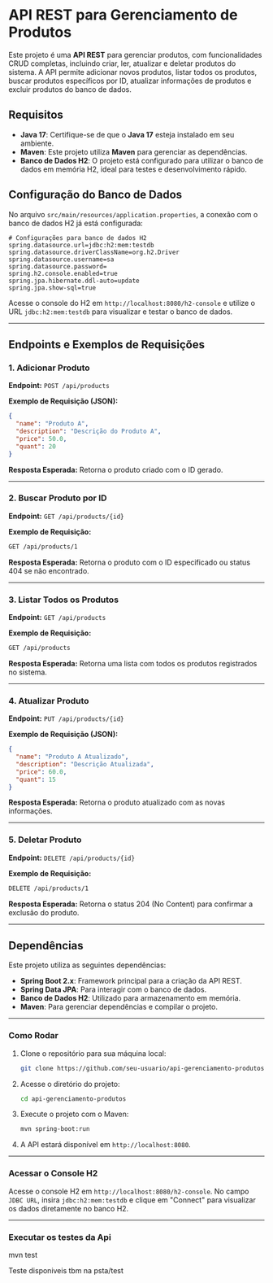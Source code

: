 
# API REST para Gerenciamento de Produtos

Este projeto é uma **API REST** para gerenciar produtos, com funcionalidades CRUD completas, incluindo criar, ler, atualizar e deletar produtos do sistema. A API permite adicionar novos produtos, listar todos os produtos, buscar produtos específicos por ID, atualizar informações de produtos e excluir produtos do banco de dados.

## Requisitos

- **Java 17**: Certifique-se de que o **Java 17** esteja instalado em seu ambiente.
- **Maven**: Este projeto utiliza **Maven** para gerenciar as dependências.
- **Banco de Dados H2**: O projeto está configurado para utilizar o banco de dados em memória H2, ideal para testes e desenvolvimento rápido.

## Configuração do Banco de Dados

No arquivo `src/main/resources/application.properties`, a conexão com o banco de dados H2 já está configurada:

```properties
# Configurações para banco de dados H2
spring.datasource.url=jdbc:h2:mem:testdb
spring.datasource.driverClassName=org.h2.Driver
spring.datasource.username=sa
spring.datasource.password=
spring.h2.console.enabled=true
spring.jpa.hibernate.ddl-auto=update
spring.jpa.show-sql=true
```

Acesse o console do H2 em `http://localhost:8080/h2-console` e utilize o URL `jdbc:h2:mem:testdb` para visualizar e testar o banco de dados.

---

## Endpoints e Exemplos de Requisições

### 1. **Adicionar Produto**

**Endpoint:** `POST /api/products`

**Exemplo de Requisição (JSON):**
```json
{
  "name": "Produto A",
  "description": "Descrição do Produto A",
  "price": 50.0,
  "quant": 20
}
```

**Resposta Esperada:** Retorna o produto criado com o ID gerado.

---

### 2. **Buscar Produto por ID**

**Endpoint:** `GET /api/products/{id}`

**Exemplo de Requisição:**
```bash
GET /api/products/1
```

**Resposta Esperada:** Retorna o produto com o ID especificado ou status 404 se não encontrado.

---

### 3. **Listar Todos os Produtos**

**Endpoint:** `GET /api/products`

**Exemplo de Requisição:**
```bash
GET /api/products
```

**Resposta Esperada:** Retorna uma lista com todos os produtos registrados no sistema.

---

### 4. **Atualizar Produto**

**Endpoint:** `PUT /api/products/{id}`

**Exemplo de Requisição (JSON):**
```json
{
  "name": "Produto A Atualizado",
  "description": "Descrição Atualizada",
  "price": 60.0,
  "quant": 15
}
```

**Resposta Esperada:** Retorna o produto atualizado com as novas informações.

---

### 5. **Deletar Produto**

**Endpoint:** `DELETE /api/products/{id}`

**Exemplo de Requisição:**
```bash
DELETE /api/products/1
```

**Resposta Esperada:** Retorna o status 204 (No Content) para confirmar a exclusão do produto.

---

## Dependências

Este projeto utiliza as seguintes dependências:

- **Spring Boot 2.x**: Framework principal para a criação da API REST.
- **Spring Data JPA**: Para interagir com o banco de dados.
- **Banco de Dados H2**: Utilizado para armazenamento em memória.
- **Maven**: Para gerenciar dependências e compilar o projeto.

---

### Como Rodar

1. Clone o repositório para sua máquina local:
   ```bash
   git clone https://github.com/seu-usuario/api-gerenciamento-produtos.git
   ```

2. Acesse o diretório do projeto:
   ```bash
   cd api-gerenciamento-produtos
   ```

3. Execute o projeto com o Maven:
   ```bash
   mvn spring-boot:run
   ```

4. A API estará disponível em `http://localhost:8080`.

---

### Acessar o Console H2

Acesse o console H2 em `http://localhost:8080/h2-console`. No campo `JDBC URL`, insira `jdbc:h2:mem:testdb` e clique em "Connect" para visualizar os dados diretamente no banco H2.

---
### Executar os testes da Api

mvn test

Teste disponiveis tbm na psta/test
